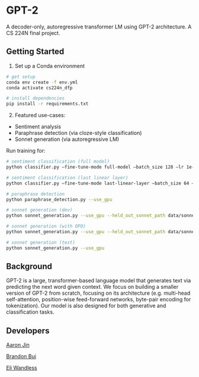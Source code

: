 # GPT-2

A decoder-only, autoregressive transformer LM using GPT-2 architecture. A CS 224N final project.

## Getting Started

1. Set up a Conda environment

```bash
# get setup
conda env create -f env.yml
conda activate cs224n_dfp

# install dependencies
pip install -r requirements.txt
```

2. Featured use-cases:

- Sentiment analysis
- Paraphrase detection (via cloze-style classification)
- Sonnet generation (via autoregressive LM)

Run training for:

```bash
# sentiment classification (full model)
python classifier.py –fine-tune-mode full-model –batch_size 128 –lr 1e-5 hidden_dropout_prob=0.1 –epochs=10

# sentiment classification (last linear layer)
python classifier.py –fine-tune-mode last-linear-layer –batch_size 64 –lr 1e-3 hidden_dropout_prob=0.1 –epochs=10
```

```bash
# paraphrase detection
python paraphrase_detection.py --use_gpu
```

```bash
# sonnet generation (dev)
python sonnet_generation.py --use_gpu --held_out_sonnet_path data/sonnets_held_out_dev.txt --sonnet_out predictions/generated_sonnets_dev.txt

# sonnet generation (with DPO)
python sonnet_generation.py --use_gpu --held_out_sonnet_path data/sonnets_held_out_dev.txt --sonnet_out predictions/generated_sonnets_dev.txt --dpo_mode

# sonnet generation (test)
python sonnet_generation.py --use_gpu
```

## Background

GPT-2 is a large, transformer-based language model that generates text via predicting the next word given context. We focus on building a smaller version of GPT-2 from scratch, focusing on its architecture (e.g. multi-head self-attention, position-wise feed-forward networks, byte-pair encoding for tokenization). Our model is also designed for both generative and classification tasks.

## Developers

[Aaron Jin](https://github.com/aaronkjin)

[Brandon Bui](https://github.com/brandonbui5)

[Eli Wandless](https://github.com/elidbc)
